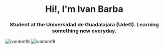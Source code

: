 <h1 align="center">Hi!, I'm Ivan Barba</h1>
<h3 align="center">Student at the Universidad de Guadalajara (UdeG). Learning something new everyday.</h3>

<div display="flex"> 
  <img flex="2" display="inline-block" src="https://github-readme-stats.vercel.app/api?username=ivanbm18&show_icons=true&locale=en" alt="ivanbm18" />
  <img flex="2" display="inline-block" src="https://github-readme-stats.vercel.app/api/top-langs?username=ivanbm18&show_icons=true&locale=en&layout=compact" alt="ivanbm18" />
</div>


